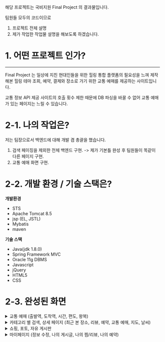해당 프로젝트는 국비지원 Final Project 의 결과물입니다.

팀원들 모두의 코드이므로

  1. 프로젝트 전체 설명
  2. 제가 작업한 작업물 설명을 해보도록 하겠습니다.
  
# 1. 어떤 프로젝트 인가?
***
Final Project 는 일상에 지친 현대인들을 위한 힐링 통합 플랫폼의 
필요성을 느껴 제작해본 힐링 테마 조회, 예약, 결제와 
장소로 가기 위한 교통 예매를 제공하는 사이트입니다.

교통 정보 API 제공 사이트의 호출 횟수 제한 때문에 
DB 파싱을 바꿀 수 없어 교통 예매가 있는 페이지는 
느릴 수 있습니다.

# 2-1. 나의 작업은?

저는 팀장으로서 백엔드에 대해 개발 겸 총괄을 했습니다.
  1. 검색 페이징을 제외한 전체 백엔드 구현. 
    -> 제가 기본틀 완성 후 팀원들이 똑같이 다른 페이지 구현.
  2. 교통 예매 화면 구현.
  
# 2-2. 개발 환경 / 기술 스택은?

**개발환경**
  
  * STS
  * Apache Tomcat 8.5
  * jsp (EL, JSTL)
  * Mybatis
  * maven
  
**기술 스택**

  * Java(jdk 1.8.0)
  * Spring Framework MVC
  * Oracle 11g DBMS
  * Javascript
  * jQuery
  * HTML5
  * CSS
  
# 2-3. 완성된 화면

<details>
<summary>교통 예매 (출발역, 도착역, 시간, 편도, 왕복)</summary>
  ![image](https://user-images.githubusercontent.com/93322974/229851037-9aa623a7-4722-4fe8-9d74-26f7200d46c2.png)
</details>

<details>
<summary>카테고리 별 검색, 상세 페이지 (최근 본 장소, 리뷰, 예약, 교통 예매, 지도, 날씨)</summary>
  ![image](https://user-images.githubusercontent.com/93322974/229851430-415d5e1d-c7bf-4da7-8278-055d9e0529d7.png)
![image](https://user-images.githubusercontent.com/93322974/229851477-8fc5f69b-9754-4508-87cd-179369b52bfe.png)
![image](https://user-images.githubusercontent.com/93322974/229851731-f90943bb-d078-4c79-902f-99929da1fbce.png)

</details>

<details>
<summary>쇼핑, 포토, 자유 게시판</summary>
![image](https://user-images.githubusercontent.com/93322974/229851948-7272b5ca-1f05-4efb-9819-7ab330872de1.png)
  ![image](https://user-images.githubusercontent.com/93322974/229852094-c071cc3b-35a9-45db-84e7-4ca43b778cda.png)
</details>

<details>
<summary>마이페이지 (정보 수정, 나의 게시글, 나의 찜/리뷰, 나의 예약)</summary>
![image](https://user-images.githubusercontent.com/93322974/229852295-f37cc3aa-3153-4ca2-a473-aea09b142c29.png)
![image](https://user-images.githubusercontent.com/93322974/229852436-8725b331-75f4-4004-bfad-2978a3d90672.png)
</details>
